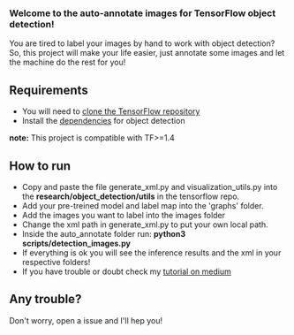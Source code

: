 ### Welcome to the auto-annotate images for TensorFlow object detection!

You are tired to label your images by hand to work with object detection? So, this project will make your life easier, just annotate some images and let the machine do the rest for you!

## Requirements
- You will need to [clone the TensorFlow repository](https://github.com/tensorflow/models)
- Install the [dependencies](https://tensorflow-object-detection-api-tutorial.readthedocs.io/en/tensorflow-1.14/install.html) for object detection

**note:** This project is compatible with TF>=1.4
## How to run
- Copy and paste the file generate_xml.py and visualization_utils.py into the **research/object_detection/utils** in the tensorflow repo.
- Add your pre-treined model and label map into the 'graphs' folder.
- Add the images you want to label into the images folder
- Change the xml path in generate_xml.py to put your own local path.
- Inside the auto_annotate folder run: **python3 scripts/detection_images.py**
- If everything is ok you will see the inference results and the xml in your respective folders!
- If you have trouble or doubt check my [tutorial on medium](https://medium.com/@alvaroleandrocavalcante/auto-annotate-images-for-tensorflow-object-detection-19b59f31c4d9?sk=0a189a8af4874462c1977c6f6738d759)

## Any trouble?
Don't worry, open a issue and I'll hep you!
